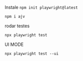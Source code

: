 
Instale
`npm init playwright@latest`

`npm i ajv`


rodar testes

`npx playwright test`

UI MODE

`npx playwright test --ui`